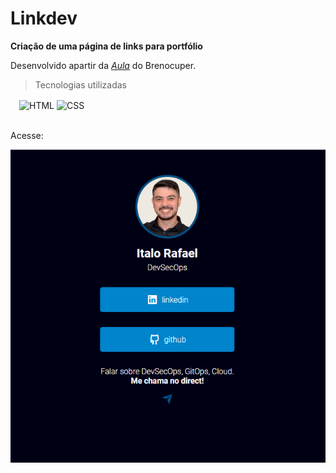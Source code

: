 <h1>Linkdev</h1>

<p><strong>Criação de uma página de links para portfólio</strong></p>
<p>Desenvolvido apartir da <a href="https://brenocuper.com/parabens-aula-pagina-links/"><em>Aula</em></a> do Brenocuper.</p>

> Tecnologias utilizadas
<div>
&emsp;<img align="center" alt="HTML" height="30" width="40" src="https://cdn.jsdelivr.net/gh/devicons/devicon/icons/html5/html5-original.svg"> 
<img align="center" alt="CSS" height="30" width="40" src="https://cdn.jsdelivr.net/gh/devicons/devicon/icons/css3/css3-original.svg">
</div><br>

<p>Acesse:</p>
<a href="https://italorafaeltavares.github.io/linkdev/" target=_blank><img align="center" alt="banner" src="./img/banner.png" whidth=80></a>
